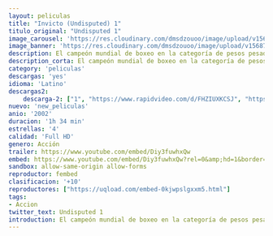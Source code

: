 ```yaml
---
layout: peliculas
title: "Invicto (Undisputed) 1"
titulo_original: "Undisputed 1"
image_carousel: 'https://res.cloudinary.com/dmsdzouoo/image/upload/v1568785234/invencible1-min_siv8yz.jpg'
image_banner: 'https://res.cloudinary.com/dmsdzouoo/image/upload/v1568785237/undeputed1-min_lhcxwo.jpg'
description: El campeón mundial de boxeo en la categoría de pesos pesados George Iceman Chambers (Ving Rhames) es enviado a prisión acusado de violación, cargo del que él se declara totalmente inocente. Lo que más le indigna es que en la cima de su carrera de boxeador profesional no va a poder disfrutar y defender su título de campeón invicto. Cumpliendo cadena perpetua por un crimen pasional en la misma penitenciaría a la que será enviado Iceman se encuentra Monroe Hutchen (Wesley Snipes). Los reclusos consideran a Hutchen como a un héroe, como a su indiscutible campeón de boxeo. Resignado a pasar el resto de su vida en la cárcel, a Hutchen todavía le obsesiona, sin embargo, la duda de si hubiera podido llegar a ser alguien como boxeador.
description_corta: El campeón mundial de boxeo en la categoría de pesos pesados George Iceman Chambers (Ving Rhames) es enviado a prisión acusado de violación, cargo del que él se declara totalmente inocente. Lo que más le indigna es que en la cima de su carrera de boxeador profesional no va a...
category: 'peliculas'
descargas: 'yes'
idioma: 'Latino'
descargas2:
    descarga-2: ["1", "https://www.rapidvideo.com/d/FHZIUXKCSJ", "https://www.google.com/s2/favicons?domain=www.rapidvideo.com","RapidVideo","https://res.cloudinary.com/imbriitneysam/image/upload/v1541473684/mexico.png", "Latino", "Full HD"]
nuevo: 'new_peliculas'
anio: '2002'
duracion: '1h 34 min'
estrellas: '4'
calidad: 'Full HD'
genero: Acción
trailer: https://www.youtube.com/embed/Diy3fuwhxQw
embed: https://www.youtube.com/embed/Diy3fuwhxQw?rel=0&amp;hd=1&border=0&wmode=opaque&enablejsapi=1&modestbranding=1&controls=1&showinfo=1
sandbox: allow-same-origin allow-forms
reproductor: fembed
clasificacion: '+10'
reproductores: ["https://uqload.com/embed-0kjwpslgxxm5.html"]
tags:
- Accion
twitter_text: Undisputed 1
introduction: El campeón mundial de boxeo en la categoría de pesos pesados George Iceman Chambers (Ving Rhames) es enviado a prisión acusado de violación, cargo del que él se declara totalmente inocente. Lo que más le indigna es que en la cima de su carrera de boxeador profesional no va a...
---
```












